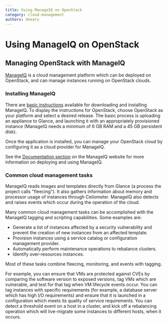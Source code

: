 ```yaml
---
title: Using ManageIQ on OpenStack
category: cloud-management
authors: dneary
---
```


# Using ManageIQ on OpenStack

## Managing OpenStack with ManageIQ

[ManageIQ](http://manageiq.org) is a cloud management platform which can be deployed on OpenStack, and can manage instances running on OpenStack clouds.

### Installing ManageIQ

There are [basic instructions](http://manageiq.org/download/) available for downloading and installing ManageIQ. To display the instructions for OpenStack, choose OpenStack as your platform and select a desired release. The basic process is uploading an appliance to Glance, and launching it with an appropriately provisioned instance (ManageIQ needs a minimum of 6 GB RAM and a 45 GB persistent disk).

Once the application is installed, you can manage your OpenStack cloud by configuring it as a cloud provider for ManageIQ. 

See the [Documentation section](http://manageiq.org/documentation/) on the ManageIQ website for more information on deploying and using ManageIQ.

### Common cloud management tasks

ManageIQ reads images and templates directly from Glance (a process the project calls "fleecing"). It also gathers information about memory and processor usage of instances through Ceilometer. ManageIQ also detects and raises events which occur during the operation of the cloud.

Many common cloud management tasks can be accomplished with the ManageIQ tagging and scripting capabilities. Some examples are:

*   Generate a list of instances affected by a security vulnerability and prevent the creation of new instances from an affected template.
*   Provision instances using a service catalog or configuration management provider.
*   Automatically perform maintenance operations to rebalance clusters.
*   Identify over-resources instances.

Most of these tasks combine fleecing, monitoring, and events with tagging.

For example, you can ensure that VMs are protected against CVEs by comparing the software version to exposed versions, tag VMs which are vulnerable, and test for that tag when VM lifecycle events occur. You can tag instances with specific requirements (for example, a database server which has high I/O requirements) and ensure that it is launched in a configuration which meets its quality of service requirements. You can detect a threshold event on a host in a cluster, and kick off a rebalancing operation which will live-migrate some instances to different hosts, when it occurs.

